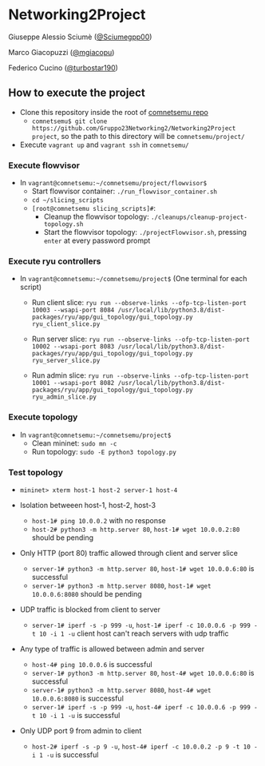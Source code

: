 # Networking2Project
Giuseppe Alessio Sciumè ([@Sciumegpp00](https://github.com/Sciumegpp00 "github.com"))

Marco Giacopuzzi ([@mgiacopu](https://github.com/mgiacopu "github.com"))

Federico Cucino ([@turbostar190](https://github.com/turbostar190 "github.com"))

## How to execute the project

- Clone this repository inside the root of [comnetsemu repo](https://git.comnets.net/public-repo/comnetsemu/ "git.comnets.net")
  - `comnetsemu$ git clone https://github.com/Gruppo23Networking2/Networking2Project project`, so the path to this directory will be `comnetsemu/project/`
- Execute `vagrant up` and `vagrant ssh` in `comnetsemu/`

### Execute flowvisor
- In `vagrant@comnetsemu:~/comnetsemu/project/flowvisor$`
  - Start flowvisor container: `./run_flowvisor_container.sh`
  - `cd ~/slicing_scripts`
  - `[root@comnetsemu slicing_scripts]#`:
    - Cleanup the flowvisor topology: `./cleanups/cleanup-project-topology.sh`
    - Start the flowvisor topology: `./projectFlowvisor.sh`, pressing `enter` at every password prompt

### Execute ryu controllers
- In `vagrant@comnetsemu:~/comnetsemu/project$` (One terminal for each script)
  
  - Run client slice: `ryu run --observe-links --ofp-tcp-listen-port 10003 --wsapi-port 8084 /usr/local/lib/python3.8/dist-packages/ryu/app/gui_topology/gui_topology.py ryu_client_slice.py`
  
  - Run server slice: `ryu run --observe-links --ofp-tcp-listen-port 10002 --wsapi-port 8083 /usr/local/lib/python3.8/dist-packages/ryu/app/gui_topology/gui_topology.py ryu_server_slice.py`

  - Run admin slice: `ryu run --observe-links --ofp-tcp-listen-port 10001 --wsapi-port 8082 /usr/local/lib/python3.8/dist-packages/ryu/app/gui_topology/gui_topology.py ryu_admin_slice.py`

### Execute topology
- In `vagrant@comnetsemu:~/comnetsemu/project$`
  - Clean mininet: `sudo mn -c`
  - Run topology: `sudo -E python3 topology.py`
  
### Test topology
- `mininet> xterm host-1 host-2 server-1 host-4`

- Isolation betweeen host-1, host-2, host-3
  - `host-1# ping 10.0.0.2` with no response
  - `host-2# python3 -m http.server 80`, `host-1# wget 10.0.0.2:80` should be pending
- Only HTTP (port 80) traffic allowed through client and server slice
  - `server-1# python3 -m http.server 80`, `host-1# wget 10.0.0.6:80` is successful
  - `server-1# python3 -m http.server 8080`, `host-1# wget 10.0.0.6:8080` should be pending
- UDP traffic is blocked from client to server
  - `server-1# iperf -s -p 999 -u`, `host-1# iperf -c 10.0.0.6 -p 999 -t 10 -i 1 -u` client host can't reach servers with udp traffic
- Any type of traffic is allowed between admin and server
  - `host-4# ping 10.0.0.6` is successful
  - `server-1# python3 -m http.server 80`, `host-4# wget 10.0.0.6:80` is successful
  - `server-1# python3 -m http.server 8080`, `host-4# wget 10.0.0.6:8080` is successful
  - `server-1# iperf -s -p 999 -u`, `host-4# iperf -c 10.0.0.6 -p 999 -t 10 -i 1 -u` is successful
- Only UDP port 9 from admin to client
  - `host-2# iperf -s -p 9 -u`, `host-4# iperf -c 10.0.0.2 -p 9 -t 10 -i 1 -u` is successful
